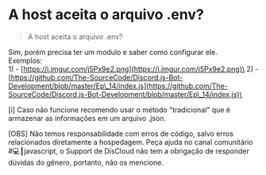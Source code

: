 # A host aceita o arquivo .env?

> A host aceita o arquivo .env?

Sim, porém precisa ter um modulo e saber como configurar ele.\
&#x20;Exemplos:\
&#x20;1\) - [https://i.imgur.com/j5Px9e2.png](https://i.imgur.com/j5Px9e2.png)\
&#x20;2\) - [https://github.com/The-SourceCode/Discord.js-Bot-Development/blob/master/Ep\_14/index.js](https://github.com/The-SourceCode/Discord.js-Bot-Development/blob/master/Ep\_14/index.js)\


\[i] Caso não funcione recomendo usar o método "tradicional" que é armazenar as informações em um arquivo .json.

\[OBS] Não temos responsabilidade com erros de código, salvo erros relacionados diretamente a hospedagem. Peça ajuda no canal comunitário #💻┃javascript, o Support de DisCloud não tem a obrigação de responder dúvidas do gênero, portanto, não os mencione.
